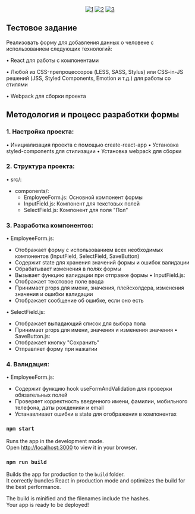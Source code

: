 <div align="center">
<a href="https://ibb.co/V9w1RjF"><img src="https://i.ibb.co/V9w1RjF/1.png" alt="1" border="0"></a> <a href="https://ibb.co/WcJ7Sxt"><img src="https://i.ibb.co/WcJ7Sxt/2.png" alt="2" border="0"></a> <a href="https://ibb.co/FmDT7B4"><img src="https://i.ibb.co/FmDT7B4/3.png" alt="3" border="0"></a>
</div>

## Тестовое задание

Реализовать форму для добавления данных о человеке с использованием
следующих технологий:

• React для работы с компонентами

• Любой из CSS-препроцессоров (LESS, SASS, Stylus) или CSS-in-JS решений (JSS, Styled Components, Emotion и т.д.) для работы со стилями

• Webpack для сборки проекта

## Методология и процесс разработки формы

### 1. Настройка проекта:

• Инициализация проекта с помощью create-react-app
• Установка styled-components для стилизации
• Установка webpack для сборки

### 2. Структура проекта:

• src/:

- components/:
  - EmployeeForm.js: Основной компонент формы
  - InputField.js: Компонент для текстовых полей
  - SelectField.js: Компонент для поля "Пол"

### 3. Разработка компонентов:

• EmployeeForm.js:

- Отображает форму с использованием всех необходимых компонентов (InputField, SelectField, SaveButton)
- Содержит state для хранения значений формы и ошибок валидации
- Обрабатывает изменения в полях формы
- Вызывает функцию валидации при отправке формы
  • InputField.js:
- Отображает текстовое поле ввода
- Принимает props для имени, значения, плейсхолдера, изменения значения и ошибки валидации
- Отображает сообщение об ошибке, если оно есть

• SelectField.js:

- Отображает выпадающий список для выбора пола
- Принимает props для имени, значения и изменения значения
  • SaveButton.js:
- Отображает кнопку "Сохранить"
- Отправляет форму при нажатии

### 4. Валидация:

• EmployeeForm.js:

- Содержит функцию hook useFormAndValidation для проверки обязательных полей
- Проверяет корректность введенного имени, фамилии, мобильного телефона, даты рожденияи и email
- Устанавливает ошибки в state для отображения в компонентах

### `npm start`

Runs the app in the development mode.\
Open [http://localhost:3000](http://localhost:3000) to view it in your browser.

### `npm run build`

Builds the app for production to the `build` folder.\
It correctly bundles React in production mode and optimizes the build for the best performance.

The build is minified and the filenames include the hashes.\
Your app is ready to be deployed!
